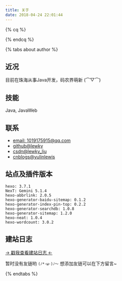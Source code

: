 ```yaml
---
title: 关于
date: 2018-04-24 22:01:44
---
```


{% cq %}
<!-- 站点运行时间 -->
<div id="days"></div>
{% endcq %}

{% tabs about author %}
<!-- tab 博主相关@user -->
## 近况

目前在珠海从事Java开发，码农界萌新 (⌒▽⌒)

## 技能

Java, JavaWeb

## 联系

* <a href="javascript:void(0);">email: 1019175915@qq.com</a>
* <a href="https://github.com/lewky">github@lewky</a>
* <a href="https://blog.csdn.net/lewky_liu">csdn@lewky_liu</a>
* <a href="http://www.cnblogs.com/yulinlewis">cnblogs@yulinlewis</a>

<!-- endtab -->
<!-- tab 站点相关@home -->
## 站点及插件版本

	hexo: 3.7.1
	NexT: Gemini 5.1.4
	hexo-abbrlink: 2.0.5
	hexo-generator-baidu-sitemap: 0.1.2
	hexo-generator-index-pin-top: 0.2.2
	hexo-generator-searchdb: 1.0.8
	hexo-generator-sitemap: 1.2.0
	hexo-neat: 1.0.4
	hexo-wordcount: 3.0.2

## 建站日志

<a href="/posts/e62c38c4.html">→ 戳我查看建站日志 ←</a>

<!-- endtab -->
<!-- tab ️🌱 友情链接 -->
暂时没有友链哟 `(ﾉ*･ω･)ﾉ～`
想添加友链可以在下方留言~
<!-- endtab -->
{% endtabs %}

<script>
/* 侧边栏的站点运行时间 */
function show_date_time(){
	window.setTimeout("show_date_time()", 1000);
	/* 请修改这里的起始时间 */
	BirthDay=new Date("04/24/2018 15:00:00");
	today=new Date();
	timeold=(today.getTime()-BirthDay.getTime());
	sectimeold=timeold/1000
	secondsold=Math.floor(sectimeold);
	msPerDay=24*60*60*1000
	e_daysold=timeold/msPerDay
	daysold=Math.floor(e_daysold);
	e_hrsold=(e_daysold-daysold)*24;
	hrsold=setzero(Math.floor(e_hrsold));
	e_minsold=(e_hrsold-hrsold)*60;
	minsold=setzero(Math.floor((e_hrsold-hrsold)*60));
	seconds=setzero(Math.floor((e_minsold-minsold)*60));
	document.getElementById('days').innerHTML="本站已运行"+daysold+"天"+hrsold+"小时"+minsold+"分"+seconds+"秒";
}
function setzero(i){
	if (i<10) {
		i="0" + i;
	}
	return i;
}
show_date_time();
</script>